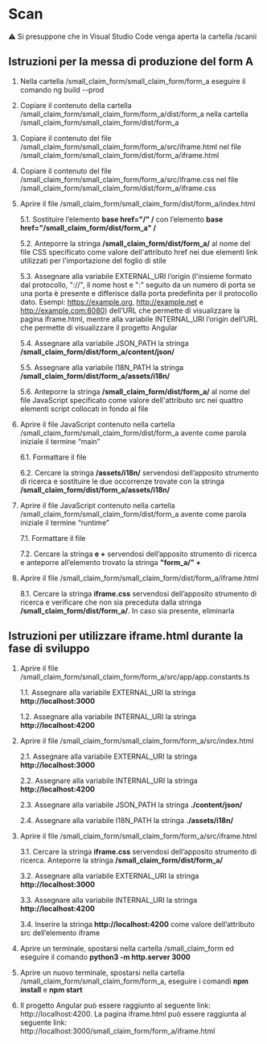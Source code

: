 # Scan

:warning: Si presuppone che in Visual Studio Code venga aperta la cartella /scanii

## Istruzioni per la messa di produzione del form A

1. Nella cartella /small_claim_form/small_claim_form/form_a eseguire il comando ng build --prod
2. Copiare il contenuto della cartella /small_claim_form/small_claim_form/form_a/dist/form_a nella cartella /small_claim_form/small_claim_form/dist/form_a
3. Copiare il contenuto del file /small_claim_form/small_claim_form/form_a/src/iframe.html nel file /small_claim_form/small_claim_form/dist/form_a/iframe.html
4. Copiare il contenuto del file /small_claim_form/small_claim_form/form_a/src/iframe.css nel file /small_claim_form/small_claim_form/dist/form_a/iframe.css
5. Aprire il file /small_claim_form/small_claim_form/dist/form_a/index.html

   5.1. Sostituire l’elemento **base href="/" /** con l’elemento **base href="/small_claim_form/dist/form_a" /**

   5.2. Anteporre la stringa **/small_claim_form/dist/form_a/** al nome del file CSS specificato come valore dell'attributo href nei due elementi link utilizzati per l'importazione del foglio di stile

   5.3. Assegnare alla variabile EXTERNAL_URI l’origin (l'insieme formato dal protocollo, "://", il nome host e ":" seguito da un numero di porta se una porta è presente e differisce dalla porta predefinita per il protocollo dato. Esempi: https://example.org, http://example.net e http://example.com:8080) dell’URL che permette di visualizzare la pagina iframe.html, mentre alla variabile INTERNAL_URI l’origin dell’URL che permette di visualizzare il progetto Angular

   5.4. Assegnare alla variabile JSON_PATH la stringa **/small_claim_form/dist/form_a/content/json/**

   5.5. Assegnare alla variabile I18N_PATH la stringa **/small_claim_form/dist/form_a/assets/i18n/**

   5.6. Anteporre la stringa **/small_claim_form/dist/form_a/** al nome del file JavaScript specificato come valore dell'attributo src nei quattro elementi script collocati in fondo al file

6. Aprire il file JavaScript contenuto nella cartella /small_claim_form/small_claim_form/dist/form_a avente come parola iniziale il termine “main”

   6.1. Formattare il file

   6.2. Cercare la stringa **/assets/i18n/** servendosi dell’apposito strumento di ricerca e sostituire le due occorrenze trovate con la stringa **/small_claim_form/dist/form_a/assets/i18n/**

7. Aprire il file JavaScript contenuto nella cartella /small_claim_form/small_claim_form/dist/form_a avente come parola iniziale il termine “runtime”

   7.1. Formattare il file

   7.2. Cercare la stringa **e +** servendosi dell’apposito strumento di ricerca e anteporre all’elemento trovato la stringa **"form_a/" +**

8. Aprire il file /small_claim_form/small_claim_form/dist/form_a/iframe.html

   8.1. Cercare la stringa **iframe.css** servendosi dell’apposito strumento di ricerca e verificare che non sia preceduta dalla stringa **/small_claim_form/dist/form_a/**. In caso sia presente, eliminarla

## Istruzioni per utilizzare iframe.html durante la fase di sviluppo

1. Aprire il file /small_claim_form/small_claim_form/form_a/src/app/app.constants.ts

   1.1. Assegnare alla variabile EXTERNAL_URI la stringa **http://localhost:3000**

   1.2. Assegnare alla variabile INTERNAL_URI la stringa **http://localhost:4200**

2. Aprire il file /small_claim_form/small_claim_form/form_a/src/index.html

   2.1. Assegnare alla variabile EXTERNAL_URI la stringa **http://localhost:3000**

   2.2. Assegnare alla variabile INTERNAL_URI la stringa **http://localhost:4200**

   2.3. Assegnare alla variabile JSON_PATH la stringa **./content/json/**

   2.4. Assegnare alla variabile I18N_PATH la stringa **./assets/i18n/**

3. Aprire il file /small_claim_form/small_claim_form/form_a/src/iframe.html

   3.1. Cercare la stringa **iframe.css** servendosi dell’apposito strumento di ricerca. Anteporre la stringa **/small_claim_form/dist/form_a/**

   3.2. Assegnare alla variabile EXTERNAL_URI la stringa **http://localhost:3000**

   3.3. Assegnare alla variabile INTERNAL_URI la stringa **http://localhost:4200**

   3.4. Inserire la stringa **http://localhost:4200** come valore dell’attributo src dell’elemento iframe

4. Aprire un terminale, spostarsi nella cartella /small_claim_form ed eseguire il comando **python3 -m http.server 3000**
5. Aprire un nuovo terminale, spostarsi nella cartella /small_claim_form/small_claim_form/form_a, eseguire i comandi **npm install** e **npm start**
6. Il progetto Angular può essere raggiunto al seguente link: http://localhost:4200. La pagina iframe.html può essere raggiunta al seguente link: http://localhost:3000/small_claim_form/form_a/iframe.html
